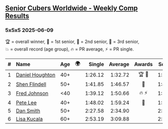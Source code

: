 <style>table {white-space: nowrap;}</style>
<link rel="stylesheet" type="text/css" href="/scw-comp/css/flags.css" />

## [Senior Cubers Worldwide - Weekly Comp Results](/scw-comp/results/)
### 5x5x5 2025-06-09

<span style="white-space: nowrap;">🏆 = overall winner</span>, <span style="white-space: nowrap;">🥇 = 1st senior</span>, <span style="white-space: nowrap;">🥈 = 2nd senior</span>, <span style="white-space: nowrap;">🥉 = 3rd senior</span>, <span style="white-space: nowrap;">💥 = overall record (age group)</span>, <span style="white-space: nowrap;">🔥 = PR average</span>, <span style="white-space: nowrap;">⚡ = PR single</span>.

| # | Name | Age | 🌍 | Single | Average | Awards | Solve 1 | Solve 2 | Solve 3 | Solve 4 | Solve 5 | Video |
| :--: | :-- | :--: | :--: | --: | --: | :--: | --: | --: | --: | --: | --: | :-- |
| 1 | [Daniel Houghton](../../persons/daniel_houghton/555.md) | 40+ | <i class="flag flag-CH" /> | 1:26.12 | 1:32.72 | 🏆 🥇 | 1:26.12 | 1:34.29 | 1:36.21 | 1:34.42 | 1:29.44 | [Desktop](https://www.facebook.com/events/2080552229022879/permalink/2089473851464050) / [Mobile](https://m.facebook.com/events/2080552229022879?view=permalink&id=2089473851464050) |
| 2 | [Shen Flindell](../../persons/shen_flindell/555.md) | 50+ | <i class="flag flag-AU" /> | 1:41.85 | 1:46.57 | 🥈 | 1:43.14 | 1:52.92 | 1:43.65 | 1:41.85 | 2:08.51 | [Desktop](https://www.facebook.com/events/2080552229022879/permalink/2084549301956505) / [Mobile](https://m.facebook.com/events/2080552229022879?view=permalink&id=2084549301956505) |
| 3 | [Fred Johnson](../../persons/fred_johnson/555.md) | <40 | <i class="flag flag-US" /> | 1:39.12 | 1:50.66 | 🔥 ⚡ | 1:59.37 | 1:39.12 | 1:46.18 | 1:46.43 | 2:01.51 | [Desktop](https://www.facebook.com/frederick.g.johnson/videos/1069620871189466) / [Mobile](https://m.facebook.com/frederick.g.johnson/videos/1069620871189466) |
| 4 | [Pete Lee](../../persons/pete_lee/555.md) | 40+ | <i class="flag flag-GB" /> | 1:48.02 | 1:59.24 | 🥉 | 1:54.60 | 2:00.38 | 2:02.75 | 2:30.80 | 1:48.02 | [Desktop](https://www.facebook.com/events/2080552229022879/permalink/2091242061287229) / [Mobile](https://m.facebook.com/events/2080552229022879?view=permalink&id=2091242061287229) |
| 5 | [Dan Smith](../../persons/dan_smith/555.md) | 50+ | <i class="flag flag-US" /> | 2:27.58 | 2:34.90 |  | 2:37.81 | 2:27.58 | 2:33.21 | 2:35.73 | 2:35.76 | [Desktop](https://www.facebook.com/events/2080552229022879/permalink/2082669498811152) / [Mobile](https://m.facebook.com/events/2080552229022879?view=permalink&id=2082669498811152) |
| 6 | [Lisa Kucala](../../persons/lisa_kucala/555.md) | 60+ | <i class="flag flag-US" /> | 2:53.19 | 3:09.88 |  | 2:53.19 | 3:16.14 | 3:20.31 | DNS | DNS | [Desktop](https://www.facebook.com/events/2080552229022879/permalink/2089997718078330) / [Mobile](https://m.facebook.com/events/2080552229022879?view=permalink&id=2089997718078330) |

<!-- Global site tag (gtag.js) - Google Analytics -->
<script async src="https://www.googletagmanager.com/gtag/js?id=UA-86348435-3"></script>
<script>window.dataLayer = window.dataLayer || []; function gtag() {dataLayer.push(arguments);} gtag('js', new Date()); gtag('config', 'UA-86348435-3');</script>
